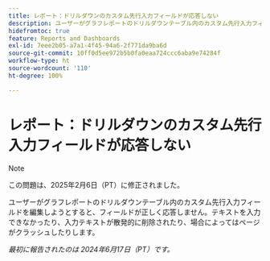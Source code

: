 ```yaml
---
title: レポート：ドリルダウンのカスタム先行入力フィールドが応答しない
description: ユーザーがグラフレポートのドリルダウンテーブル内のカスタム先行入力フィールドを編集しようとすると、フィールドが正しく応答しません。テキストを入力できなかったり、入力テキストが散発的に削除されたり、場合によってはページがクラッシュしたりします。
hidefromtoc: true
feature: Reports and Dashboards
exl-id: 7eee2b05-a7a1-4f45-94a6-2f771da9ba6d
source-git-commit: 10ff0d5ee972b5b0fa0eaa724ccc6aba9e74284f
workflow-type: ht
source-wordcount: '110'
ht-degree: 100%

---
```


# レポート：ドリルダウンのカスタム先行入力フィールドが応答しない

>[!NOTE]
>
>この問題は、2025年2月6日（PT）に修正されました。

ユーザーがグラフレポートのドリルダウンテーブル内のカスタム先行入力フィールドを編集しようとすると、フィールドが正しく応答しません。テキストを入力できなかったり、入力テキストが散発的に削除されたり、場合によってはページがクラッシュしたりします。

_最初に報告されたのは 2024年6月17日（PT）です。_
